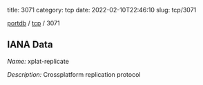 title: 3071
category: tcp
date: 2022-02-10T22:46:10
slug: tcp/3071

[portdb](/) / [tcp](/category/tcp.html) / 3071


## IANA Data

_Name:_ xplat-replicate

_Description:_ Crossplatform replication protocol

